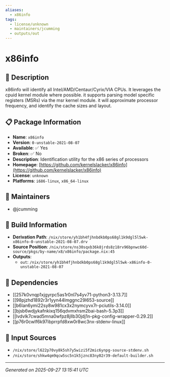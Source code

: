 ```yaml
---
aliases:
  - x86info
tags:
  - license/unknown
  - maintainers/jcumming
  - outputs/out
---
```


# x86info

## 📝 Description

x86info will identify all Intel/AMD/Centaur/Cyrix/VIA CPUs. It leverages
the cpuid kernel module where possible.  it supports parsing model specific
registers (MSRs) via the msr kernel module.  it will approximate processor
frequency, and identify the cache sizes and layout.


## 📋 Package Information

- **Name**: `x86info`
- **Version**: `0-unstable-2021-08-07`
- **Available**: ✅ Yes
- **Broken**: ✅ No
- **Description**: Identification utility for the x86 series of processors
- **Homepage**: [https://github.com/kernelslacker/x86info](https://github.com/kernelslacker/x86info)
- **License**: `unknown`
- **Platforms**: `i686-linux`, `x86_64-linux`
## 👥 Maintainers

- @jcumming


## 🔧 Build Information

- **Derivation Path**: `/nix/store/yh1bh4fjhnbdkb0ps68gl1k9dgl5l5wk-x86info-0-unstable-2021-08-07.drv`
- **Source Position**: `/nix/store/ns30sqxb36k8jrds8z18rv96bpnwc60d-source/pkgs/by-name/x8/x86info/package.nix:45`
- **Outputs**:
  - `out`:  `/nix/store/yh1bh4fjhnbdkb0ps68gl1k9dgl5l5wk-x86info-0-unstable-2021-08-07`

## 🔗 Dependencies

- [[257k0vnqp1xjgyrpc5as1r0nl7s4yv71-python3-3.13.7]]
- [[98pjzhd1892r3r1yyn44lmggnc29l653-source]]
- [[b6lan6ymi22sy8w981cx3x2nymcyvx7r-pciutils-3.14.0]]
- [[bjsb6wdjykafnkixq156qdvmxhsm2bai-bash-5.3p3]]
- [[lvdvlk7cwad5mna0wfpz8jllb30jdj1n-pkg-config-wrapper-0.29.2]]
- [[p76r0cwlf6k97ibprrpfd8xw0r8wc3nx-stdenv-linux]]

## 📁 Input Sources

- `/nix/store/l622p70vy8k5sh7y5wizi5f2mic6ynpg-source-stdenv.sh`
- `/nix/store/shkw4qm9qcw5sc5n1k5jznc83ny02r39-default-builder.sh`

---
*Generated on 2025-09-27 13:15:41 UTC*
